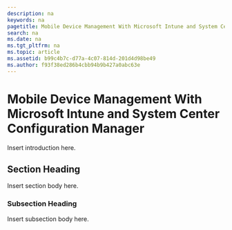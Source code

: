 ```yaml
---
description: na
keywords: na
pagetitle: Mobile Device Management With Microsoft Intune and System Center Configuration Manager
search: na
ms.date: na
ms.tgt_pltfrm: na
ms.topic: article
ms.assetid: b99c4b7c-d77a-4c07-814d-201d4d98be49
ms.author: f93f38ed286b4cbb94b9b427a0abc63e
---
```

# Mobile Device Management With Microsoft Intune and System Center Configuration Manager
Insert introduction here.

## Section Heading
Insert section body here.

### Subsection Heading
Insert subsection body here.

